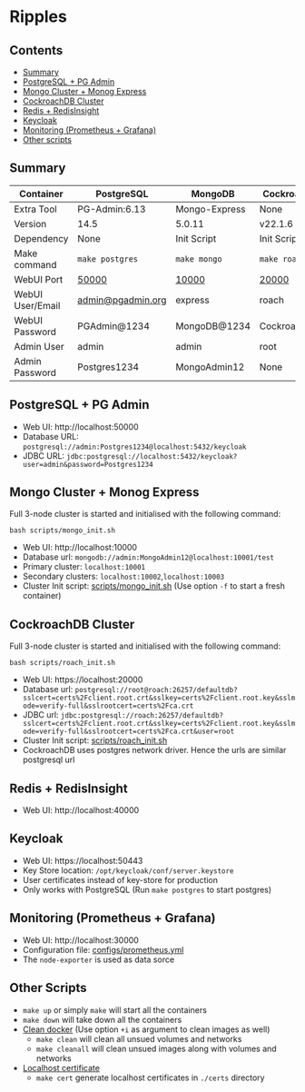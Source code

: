 # Ripples

## Contents

 * [Summary](#summary)
 * [PostgreSQL + PG Admin](#postgresql--pg-admin)
 * [Mongo Cluster + Monog Express](#mongo-cluster--monog-express)
 * [CockroachDB Cluster](#cockroachdb-cluster)
 * [Redis + RedisInsight](#redis--redisinsight)
 * [Keycloak](#keycloak)
 * [Monitoring (Prometheus + Grafana)](#monitoring-prometheus--grafana)
 * [Other scripts](#other-scripts)

## Summary

| Container        | PostgreSQL                      | MongoDB                         | CockroachDB                     | Redis                           | Keycloak                         | Monitoring(Grafana)             |
|------------------|---------------------------------|---------------------------------|---------------------------------|---------------------------------|----------------------------------|---------------------------------|
| Extra Tool       | PG-Admin:6.13                   | Mongo-Express                   | None                            | RedisInsight:1.13.0             | None                             | Node Express:v1.3.1             |
| Version          | 14.5                            | 5.0.11                          | v22.1.6                         | 7.0.4                           | 19.0.1                           | 9.1.2                           |
| Dependency       | None                            | Init Script                     | Init Script                     | None                            | PostgreSQL                       | Prometheus:v2.38.0              |
| Make command     | `make postgres`                 | `make mongo`                    | `make roach`                    | `make redis`                    | `make keycloak`                  | `make monitor`                  |
| WebUI Port       | [50000](http://localhost:50000) | [10000](http://localhost:10000) | [20000](https://localhost:20000) | [40000](http://localhost:40000) | [50443](https://localhost:50443) | [30000](http://localhost:30000) |
| WebUI User/Email | admin@pgadmin.org               | express                         | roach                            | None                            | admin                            | admin                           |
| WebUI Password   | PGAdmin@1234                    | MongoDB@1234                    | Cockroach@12                            | None                            | Keycloak@123                     | Grafana@1234                    |
| Admin User       | admin                           | admin                           | root                            | default                         | server.keystore                  | None                            |
| Admin Password   | Postgres1234                    | MongoAdmin12                    | None                            | Redis@123456                    | KeyCloakPassW0rd                 | None                            |

## PostgreSQL + PG Admin

 * Web UI: http://localhost:50000
 * Database URL: `postgresql://admin:Postgres1234@localhost:5432/keycloak`
 * JDBC URL: `jdbc:postgresql://localhost:5432/keycloak?user=admin&password=Postgres1234`

## Mongo Cluster + Monog Express

Full 3-node cluster is started and initialised with the following command:

```
bash scripts/mongo_init.sh
```

 * Web UI: http://localhost:10000
 * Database url: `mongodb://admin:MongoAdmin12@localhost:10001/test`
 * Primary cluster: `localhost:10001`
 * Secondary clusters: `localhost:10002`,`localhost:10003`
 * Cluster Init script: [scripts/mongo_init.sh](scripts/mongo_init.sh) (Use option `-f` to start a fresh container)

## CockroachDB Cluster

Full 3-node cluster is started and initialised with the following command:

```
bash scripts/roach_init.sh
```

 * Web UI: https://localhost:20000
 * Database url: `postgresql://root@roach:26257/defaultdb?sslcert=certs%2Fclient.root.crt&sslkey=certs%2Fclient.root.key&sslmode=verify-full&sslrootcert=certs%2Fca.crt`
 * JDBC url: `jdbc:postgresql://roach:26257/defaultdb?sslcert=certs%2Fclient.root.crt&sslkey=certs%2Fclient.root.key&sslmode=verify-full&sslrootcert=certs%2Fca.crt&user=root`
 * Cluster Init script: [scripts/roach_init.sh](scripts/roach_init.sh)
 * CockroachDB uses postgres network driver. Hence the urls are similar postgresql url

## Redis + RedisInsight

 * Web UI: http://localhost:40000

## Keycloak

 * Web UI: https://localhost:50443
 * Key Store location: `/opt/keycloak/conf/server.keystore`
 * User certificates instead of key-store for production
 * Only works with PostgreSQL (Run `make postgres` to start postgres)

## Monitoring (Prometheus + Grafana)

 * Web UI: http://localhost:30000
 * Configuration file: [configs/prometheus.yml](configs/prometheus.yml)
 * The `node-exporter` is used as data sorce

## Other Scripts

 * `make up` or simply `make` will start all the containers
 * `make down` will take down all the containers
 * [Clean docker](scripts/clean_docker.sh) (Use option `+i` as argument to clean images as well)
   * `make clean` will clean all unsued volumes and networks
   * `make cleanall` will clean unsued images along with volumes and networks
 * [Localhost certificate](scripts/localhost_certs.sh)
   * `make cert` generate localhost certificates in `./certs` directory


